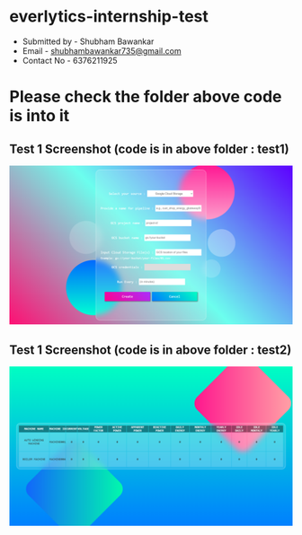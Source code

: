 # everlytics-internship-test
- Submitted by - Shubham Bawankar
- Email - shubhambawankar735@gmail.com
- Contact No - 6376211925

<h1>Please check the folder above code is into it </h1>
<h2>Test 1 Screenshot (code is in above folder : test1)</h2>
<img src="./test1/img/Screenshot (832).png" >
<h2>Test 1 Screenshot (code is in above folder : test2)</h2>
<img src="./test2/img/Screenshot (833).png" >
